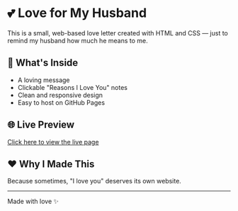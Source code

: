 # 💕 Love for My Husband

This is a small, web-based love letter created with HTML and CSS — just to remind my husband how much he means to me.

## 🌸 What's Inside
- A loving message
- Clickable "Reasons I Love You" notes
- Clean and responsive design
- Easy to host on GitHub Pages

## 🌐 Live Preview
[Click here to view the live page](https://kunjal-modi.github.io/love-for-husband/)

## ❤️ Why I Made This
Because sometimes, "I love you" deserves its own website.

---

Made with love ✨
